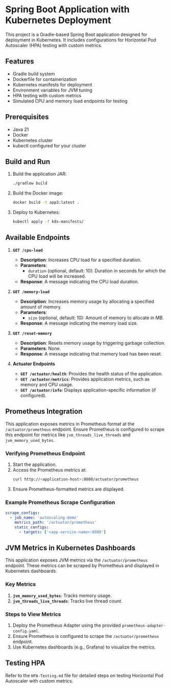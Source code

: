 # Spring Boot Application with Kubernetes Deployment

This project is a Gradle-based Spring Boot application designed for deployment in Kubernetes. It includes configurations for Horizontal Pod Autoscaler (HPA) testing with custom metrics.

## Features
- Gradle build system
- Dockerfile for containerization
- Kubernetes manifests for deployment
- Environment variables for JVM tuning
- HPA testing with custom metrics
- Simulated CPU and memory load endpoints for testing

## Prerequisites
- Java 21
- Docker
- Kubernetes cluster
- kubectl configured for your cluster

## Build and Run
1. Build the application JAR:
   ```bash
   ./gradlew build
   ```
2. Build the Docker image:
   ```bash
   docker build -t app3:latest .
   ```
3. Deploy to Kubernetes:
   ```bash
   kubectl apply -f k8s-manifests/
   ```

## Available Endpoints
1. **`GET /cpu-load`**  
   - **Description**: Increases CPU load for a specified duration.  
   - **Parameters**:  
     - `duration` (optional, default: 10): Duration in seconds for which the CPU load will be increased.  
   - **Response**: A message indicating the CPU load duration.

2. **`GET /memory-load`**  
   - **Description**: Increases memory usage by allocating a specified amount of memory.  
   - **Parameters**:  
     - `size` (optional, default: 10): Amount of memory to allocate in MB.  
   - **Response**: A message indicating the memory load size.

3. **`GET /reset-memory`**  
   - **Description**: Resets memory usage by triggering garbage collection.  
   - **Parameters**: None.  
   - **Response**: A message indicating that memory load has been reset.

4. **Actuator Endpoints**  
   - **`GET /actuator/health`**: Provides the health status of the application.  
   - **`GET /actuator/metrics`**: Provides application metrics, such as memory and CPU usage.  
   - **`GET /actuator/info`**: Displays application-specific information (if configured).  

## Prometheus Integration
This application exposes metrics in Prometheus format at the `/actuator/prometheus` endpoint. Ensure Prometheus is configured to scrape this endpoint for metrics like `jvm_threads_live_threads` and `jvm_memory_used_bytes`.

### Verifying Prometheus Endpoint
1. Start the application.
2. Access the Prometheus metrics at:
   ```bash
   curl http://<application-host>:8080/actuator/prometheus
   ```
3. Ensure Prometheus-formatted metrics are displayed.

### Example Prometheus Scrape Configuration
```yaml
scrape_configs:
  - job_name: 'autoscaling-demo'
    metrics_path: '/actuator/prometheus'
    static_configs:
      - targets: ['<app-service-name>:8080']
```

## JVM Metrics in Kubernetes Dashboards

This application exposes JVM metrics via the `/actuator/prometheus` endpoint. These metrics can be scraped by Prometheus and displayed in Kubernetes dashboards.

### Key Metrics
1. **`jvm_memory_used_bytes`**: Tracks memory usage.
2. **`jvm_threads_live_threads`**: Tracks live thread count.

### Steps to View Metrics
1. Deploy the Prometheus Adapter using the provided `prometheus-adapter-config.yaml`.
2. Ensure Prometheus is configured to scrape the `/actuator/prometheus` endpoint.
3. Use Kubernetes dashboards (e.g., Grafana) to visualize the metrics.

## Testing HPA
Refer to the `HPA-Testing.md` file for detailed steps on testing Horizontal Pod Autoscaler with custom metrics.